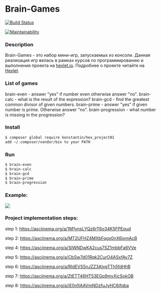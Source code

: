 # Brain-Games

[![Build Status](https://travis-ci.com/Konstantin-GIT/php-project-lvl1.svg?branch=master)](https://travis-ci.com/Konstantin-GIT/php-project-lvl1)

[![Maintainability](https://api.codeclimate.com/v1/badges/7e7959a5318b236e1b30/maintainability)](https://codeclimate.com/github/Konstantin-GIT/php-project-lvl1/maintainability)

### Description

Brain-Games - это набор мини-игр, запускаемых из консоли. Данная реализация игр велась в рамках курсов по программированию и выполнения  проекта  на [hexlet.io](https://hexlet.io). Подробнее о проекте читайте на [Hexlet](https://ru.hexlet.io/professions/php/projects/45).

### List of games

brain-even - answer "yes" if number even otherwise answer "no".
brain-calc - what is the result of the expression?
brain-gcd - find the greatest common divisor of given numbers.
brain-prime - answer "yes" if given number is prime. Otherwise answer "no".
brain-progression - what number is missing in the progression?

### Install

```bash
$ composer global require konstantin/hex_project01
add ~/.composer/vendor/bin to your PATH
```

### Run

```bash
$ brain-even
$ brain-calc
$ brain-gcd
$ brain-prime
$ brain-progression
```
### Example:

<a href="https://asciinema.org/a/iE0n1lAAVmNDzfuJyHC6ifqba" target="_blank"><img src="https://asciinema.org/a/iE0n1lAAVmNDzfuJyHC6ifqba.svg" /></a>

### Project implementation steps:
step 1: https://asciinema.org/a/1M1ynsLYQz6rT6o34K5FPEqud    

step 2: https://asciinema.org/a/MT2UFHZ4MXbFqgx0nX6ixmAcB

step 4: https://asciinema.org/a/SIWNDwKA2cus7SZ1mbbFa6VVe

step 5: https://asciinema.org/a/CbSw7d01Rqk2CurO4ASxfAv7Z

step 6: https://asciinema.org/a/RIdEVS5nJZZ3AIxgTTh5fdHhB

step 7: https://asciinema.org/a/ZtETT46HT53EGp9mvXjcSokOB

step 8: https://asciinema.org/a/iE0n1lAAVmNDzfuJyHC6ifqba   